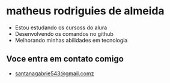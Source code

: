 # matheus rodriguies de almeida  

- Estou estudando os cursoss do alura
- Desenvolvendo os comandos no github
- Melhorando minhas abilidades em tecnologia
 
 ## Voce entra em contato comigo ##

- santanagabrie543@gmail.comz
